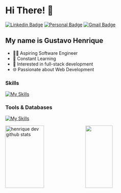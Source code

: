 
<h1>Hi There! 👋</h1>

[![Linkedin Badge](https://img.shields.io/badge/-LinkedIn-000000?style=flat-square&logo=Linkedin&logoColor=white&link=https://www.linkedin.com/in/g-henrique-/)](https://www.linkedin.com/in/g-henrique-/)
[![Personal Badge](https://img.shields.io/badge/-Website-000000?style=flat-square&logo=Me&logoColor=white&link=https://ghenriquedev.vercel.app/)](https://github.com/henriquedevop)
[![Gmail Badge](https://img.shields.io/badge/-ghenriquedevop@gmail.com-000000?style=flat-square&logo=Gmail&logoColor=white&link=mailto:ghenriquedevop@gmail.com)](mailto:ghenriquedevop@gmail.com)

## My name is Gustavo Henrique
- 👩‍💻 Aspiring Software Engineer
- 🧠 Constant Learning
- 🚀 Interested in full-stack development
- 🌐 Passionate about Web Development

<div style="flex-basis: 48%"; align="left">
  <h3>Skills</h3>
  
  [![My Skills](https://skillicons.dev/icons?i=html,css,js,ts,react,next,tailwind,redux&perline=10)](https://skillicons.dev)
 
</div>

<div style="flex-basis: 48%"; align="left">
  <h3>Tools & Databases</h3>

  [![My Skills](https://skillicons.dev/icons?i=git,firebase,linux,figma&perline=10)](https://skillicons.dev)

  
</div>

<div align="left">

<div align="left">  
  <img width="49%" height="195px" src="https://github-readme-stats.vercel.app/api?username=henriquedevop&show_icons=true&count_private=true&hide_border=true&title_color=c9d1d9&icon_color=c9d1d9&text_color=c9d1d9&bg_color=000000" alt="henrique dev github stats" /> 
  <img width="41%" height="195px" src="https://github-readme-stats.vercel.app/api/top-langs/?username=henriquedevop&layout=compact&hide_border=true&title_color=c9d1d9&text_color=c9d1d9&bg_color=000000" />
</div>
  
</div>


